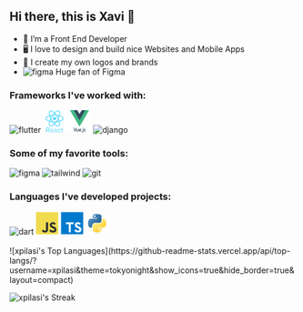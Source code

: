 ## Hi there, this is Xavi 👋

- 🌱 I’m a Front End Developer
- 🖥️ I love to design and build nice Websites and Mobile Apps
- 🐲 I create my own logos and brands
- <img src="https://www.vectorlogo.zone/logos/figma/figma-icon.svg" alt="figma" width="20" height="18"/>  Huge fan of Figma

<!--
**xpilasi/xpilasi** is a ✨ _special_ ✨ repository because its `README.md` (this file) appears on your GitHub profile.

Here are some ideas to get you started:

- 🔭 I’m currently working on ...
- 🌱 I’m currently learning ...
- 👯 I’m looking to collaborate on ...
- 🤔 I’m looking for help with ...
- 💬 Ask me about ...
- 📫 How to reach me: ...
- 😄 Pronouns: ...
- ⚡ Fun fact: ...
-->









<h3 align="left">Frameworks I've worked with:</h3>
<div><img src="https://www.vectorlogo.zone/logos/flutterio/flutterio-icon.svg" alt="flutter" width="40" height="40"/>
<img src="https://raw.githubusercontent.com/devicons/devicon/master/icons/react/react-original-wordmark.svg" alt="react" width="40" height="40"/>
<img src="https://raw.githubusercontent.com/devicons/devicon/master/icons/vuejs/vuejs-original-wordmark.svg" alt="vuejs" width="40" height="40"/>
<img src="https://cdn.worldvectorlogo.com/logos/django.svg" alt="django" width="40" height="40"/>
</div>



<h3 align="left">Some of my favorite tools: </h3>
<div>
  <img src="https://www.vectorlogo.zone/logos/figma/figma-icon.svg" alt="figma" width="40" height="40"/>
  <img src="https://www.vectorlogo.zone/logos/tailwindcss/tailwindcss-icon.svg" alt="tailwind" width="40" height="40"/>
  <img src="https://www.vectorlogo.zone/logos/git-scm/git-scm-icon.svg" alt="git" width="40" height="40"/>
</div>

<h3 align="left">Languages I've developed projects: </h3>
<div>
  <img src="https://www.vectorlogo.zone/logos/dartlang/dartlang-icon.svg" alt="dart" width="40" height="40"/>
  <img src="https://raw.githubusercontent.com/devicons/devicon/master/icons/javascript/javascript-original.svg" alt="javascript" width="40" height="40"/>
  <img src="https://raw.githubusercontent.com/devicons/devicon/master/icons/typescript/typescript-original.svg" alt="typescript" width="40" height="40"/>
  <img src="https://raw.githubusercontent.com/devicons/devicon/master/icons/python/python-original.svg" alt="python" width="40" height="40"/>
  
</div>

<br/>
![xpilasi's Top Languages](https://github-readme-stats.vercel.app/api/top-langs/?username=xpilasi&theme=tokyonight&show_icons=true&hide_border=true&layout=compact)

![xpilasi's Streak](https://github-readme-streak-stats.herokuapp.com/?user=xpilasi&theme=dracula&hide_border=true)





